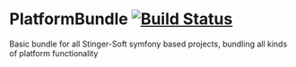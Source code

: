 # PlatformBundle [![Build Status](https://travis-ci.org/Stinger-Soft/PlatformBundle.svg?branch=master)](https://travis-ci.org/Stinger-Soft/PlatformBundle)
Basic bundle for all Stinger-Soft symfony based projects, bundling all kinds of platform functionality

